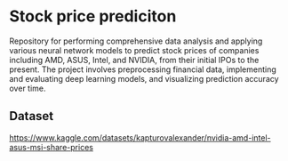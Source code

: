 # Stock price prediciton

Repository for performing comprehensive data analysis and applying various neural network models to predict stock prices of companies including AMD, ASUS, Intel, and NVIDIA, from their initial IPOs to the present. The project involves preprocessing financial data, implementing and evaluating deep learning models, and visualizing prediction accuracy over time.

## Dataset

<https://www.kaggle.com/datasets/kapturovalexander/nvidia-amd-intel-asus-msi-share-prices>
